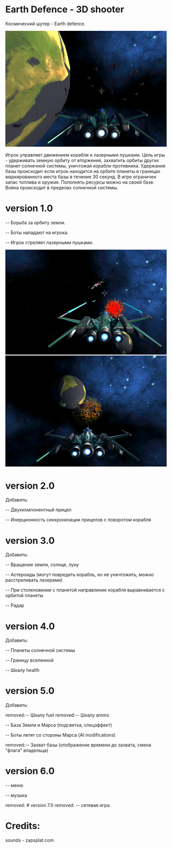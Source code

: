 # Earth Defence - 3D shooter

Космический шутер - Earth defence.

![Screenshot](screenshot/img1.png)

Игрок управляет движением корабля и лазерными пушками. 
Цель игры - удерживать земную орбиту от вторжения, захватить орбиты других планет солнечной системы, уничтожая корабли противника. 
Удержание базы происходит если игрок находится на орбите планеты в границах маркированного места базы в течение 30 секунд.
В игре ограничен запас топлива и оружия. Пополнять ресурсы можно на своей базе. Война происходит в пределах солнечной системы.

# version 1.0

-- Борьба за орбиту земли.

-- Боты нападают на игрока.

-- Игрок стреляет лазерными пушками.

![Screenshot](screenshot/img2.png)
![Screenshot](screenshot/img3.png)

# version 2.0

Добавить:

-- Двухкомпонентный прицел

-- Инерционность синхронизации прицелов с поворотом корабля

# version 3.0

Добавить:

-- Вращение земли, солнце, луну

-- Астероиды (могут повредить корабль, но не уничтожить, можно расстреливать лазерами)

-- При столкновении с планетой направление корабля выравнивается с орбитой планеты

-- Радар

# version 4.0

Добавить:

-- Планеты солнечной системы

-- Границу вселенной

-- Шкалу health


# version 5.0

Добавить:

removed:-- Шкалу fuel
removed:-- Шкалу ammo

-- База Земли и Марса (подсветка, спецэффект)

-- Боты летят со стороны Марса (AI modifications)

removed:-- Захват базы (отображение времени до захвата, смена "флага" владельца)


# version 6.0

-- меню

-- музыка


removed: # version 7.0
removed: -- сетевая игра




# Credits:

  sounds - zapsplat.com
